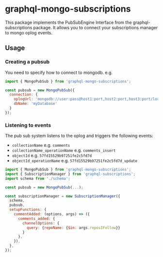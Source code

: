 # graphql-mongo-subscriptions

This package implements the PubSubEngine Interface from the graphql-subscriptions package. 
It allows you to connect your subscriptions manager to mongo oplog events.
   
   
## Usage
### Creating a pubsub

You need to specify how to connect to mongodb. e.g.
 
```javascript
import { MongoPubSub } from 'graphql-mongo-subscriptions';

const pubsub = new MongoPubSub({
  connection: {
    oplogUrl: 'mongodb://user:pass@host1:port,host2:port,host3:port/local',
    dbName: 'myDatabase'
  }
});
```

### Listening to events
The pub sub system listens to the oplog and triggers the following events:
 - `collectionName` e.g. `comments`
 - `collectionName_operationName` e.g. `comments_insert`
 - `objectId` e.g. `57fd15529b97251fe2c5fd7d`
 - `objectId_operationName` e.g. `57fd15529b97251fe2c5fd7d_update`

```javascript
import { MongoPubSub } from 'graphql-mongo-subscriptions';
import { SubscriptionManager } from 'graphql-subscriptions';
import schema from './schema';

const pubsub = new MongoPubSub(...);

const subscriptionManager = new SubscriptionManager({
  schema,
  pubsub,
  setupFunctions: {
    commentAdded: (options, args) => ({
      comments_added: {
        channelOptions: {
          query: {repoName: {$in: args.reposIFollow}}
        }
      },
    }),
  },
});
```

